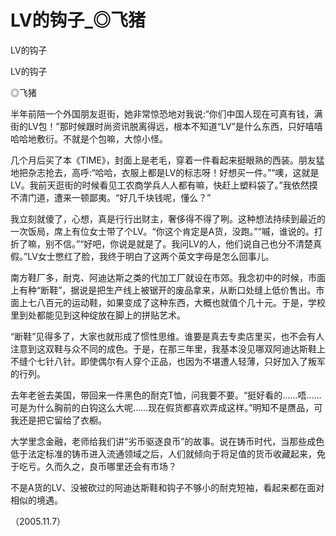 # LV的钩子_◎飞猪

LV的钩子

LV的钩子

◎飞猪

半年前陪一个外国朋友逛街，她非常惊恐地对我说:“你们中国人现在可真有钱，满街的LV包！”那时候跟时尚资讯脱离得远，根本不知道“LV”是什么东西，只好嘻嘻哈哈地敷衍。不就是个包嘛，大惊小怪。

几个月后买了本《TIME》，封面上是老毛，穿着一件看起来挺眼熟的西装。朋友猛地把杂志抢去，高呼:“哈哈，衣服上都是LV的标志呀！好想买一件。”“噢，这就是LV。我前天逛街的时候看见工农商学兵人人都有嘛，快赶上塑料袋了。”我依然摸不清门道，遭来一顿鄙夷。“好几千块钱呢，懂么？”

我立刻就傻了，心想，真是行行出财主，奢侈得不得了咧。这种想法持续到最近的一次饭局，席上有位女士带了个LV。“你这个肯定是A货，没跑。”“嘁，谁说的。打折了嘛，别不信。”“好吧，你说是就是了。我问LV的人，他们说自己也分不清楚真假。”LV女士憋红了脸，我终于明白了这两个英文字母是怎么回事儿。

南方鞋厂多，耐克、阿迪达斯之类的代加工厂就设在市郊。我念初中的时候，市面上有种“断鞋”，据说是把生产线上被锯开的废品拿来，从断口处缝上低价售出。市面上七八百元的运动鞋，如果变成了这种东西，大概也就值个几十元。于是，学校里到处都能见到这种绽放在脚上的拼贴艺术。

“断鞋”见得多了，大家也就形成了惯性思维。谁要是真去专卖店里买，也不会有人注意到这双鞋与众不同的成色。于是，在那三年里，我基本没见哪双阿迪达斯鞋上不缝个七针八针。即使偶尔有人穿个正品，也因为不堪遭人轻薄，只好加入了叛军的行列。

去年老爸去美国，带回来一件黑色的耐克T恤，问我要不要。“挺好看的……唔……可是为什么胸前的白钩这么大呢……现在假货都喜欢弄成这样。”明知不是赝品，可我还是把它留给了衣橱。

大学里念金融，老师给我们讲“劣币驱逐良币”的故事。说在铸币时代，当那些成色低于法定标准的铸币进入流通领域之后，人们就倾向于将足值的货币收藏起来，免于吃亏。久而久之，良币哪里还会有市场？

不是A货的LV、没被砍过的阿迪达斯鞋和钩子不够小的耐克短袖，看起来都在面对相似的境遇。

（2005.11.7）